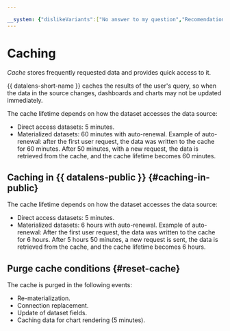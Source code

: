 ```yaml
---

__system: {"dislikeVariants":["No answer to my question","Recomendations didn't help","The content doesn't match title","Other"]}
---
```

# Caching

_Cache_ stores frequently requested data and provides quick access to it.

{{ datalens-short-name }} caches the results of the user's query, so when the data in the source changes, dashboards and charts may not be updated immediately.

The cache lifetime depends on how the dataset accesses the data source:
* Direct access datasets: 5 minutes.
* Materialized datasets: 60 minutes with auto-renewal.
Example of auto-renewal: after the first user request, the data was written to the cache for 60 minutes. After 50 minutes, with a new request, the data is retrieved from the cache, and the cache lifetime becomes 60 minutes.

## Caching in {{ datalens-public }} {#caching-in-public}

The cache lifetime depends on how the dataset accesses the data source:
* Direct access datasets: 5 minutes.
* Materialized datasets: 6 hours with auto-renewal.
Example of auto-renewal: After the first user request, the data was written to the cache for 6 hours. After 5 hours 50 minutes, a new request is sent, the data is retrieved from the cache, and the cache lifetime becomes 6 hours.

## Purge cache conditions {#reset-cache}

The cache is purged in the following events:
* Re-materialization.
* Connection replacement.
* Update of dataset fields.
* Caching data for chart rendering (5 minutes).